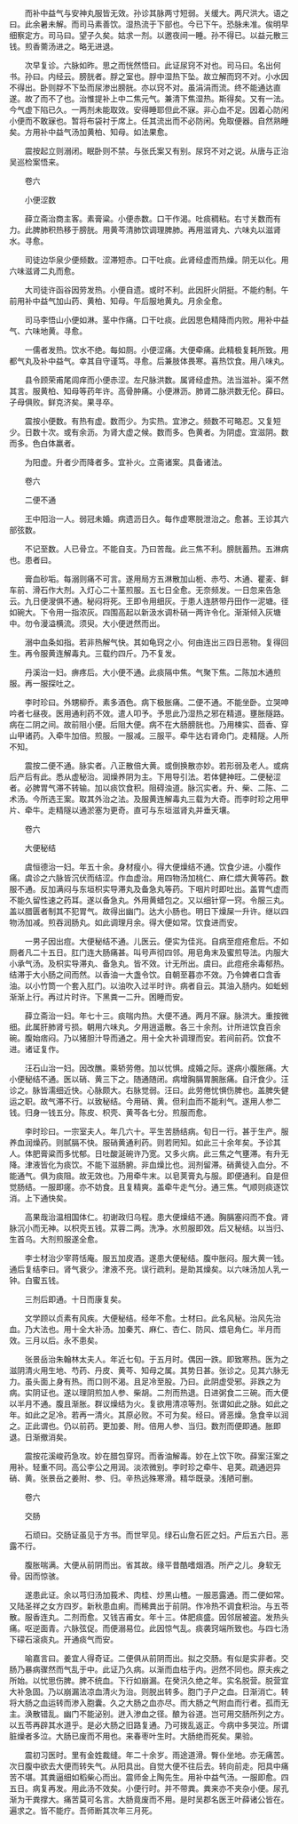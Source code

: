 <!-- { "loadSidebar": true } -->

　　而补中益气与安神丸服皆无效。孙诊其脉两寸短弱。关缓大。两尺洪大。语之曰。此余暑未解。而司马素善饮。湿热流于下部也。今已下午。恐脉未准。俟明早细察定方。司马曰。望子久矣。姑求一剂。以邀夜间一睡。孙不得已。以益元散三钱。煎香薷汤进之。略无进退。

　　次早复诊。六脉如昨。思之而恍然悟曰。此证尿窍不对也。司马曰。名出何书。孙曰。内经云。膀胱者。脬之室也。脬中湿热下坠。故立解而窍不对。小水因不得出。卧则脬不下坠而尿渗出膀胱。亦以窍不对。虽涓涓而流。终不能通达直遂。故了而不了也。治惟提补上中二焦元气。兼清下焦湿热。斯得矣。又有一法。今气虚下陷已久。一两剂未能取效。安得睡耶但此不寐。非心血不足。因着心防闲小便而不敢寐也。暂将布袋衬于席上。任其流出而不必防闲。免取便器。自然熟睡矣。方用补中益气汤加黄柏、知母。如法果愈。

　　震按起立则溺闭。眠卧则不禁。与张氏案又有别。尿窍不对之说。从唐与正治吴巡检案悟来。

　　卷六

　　小便涩数

　　薛立斋治商主客。素膏粱。小便赤数。口干作渴。吐痰稠粘。右寸关数而有力。此脾肺积热移于膀胱。用黄芩清肺饮调理脾肺。再用滋肾丸、六味丸以滋肾水。寻愈。

　　司徒边华泉少便频数。涩滞短赤。口干吐痰。此肾经虚而热燥。阴无以化。用六味滋肾二丸而愈。

　　大司徒许函谷因劳发热。小便自遗。或时不利。此因肝火阴挺。不能约制。午前用补中益气加山药、黄柏、知母。午后服地黄丸。月余全愈。

　　司马李悟山小便如淋。茎中作痛。口干吐痰。此因思色精降而内败。用补中益气、六味地黄。寻愈。

　　一儒者发热。饮水不绝。每如厕。小便涩痛。大便牵痛。此精极复耗所致。用都气丸及补中益气。幸其自守谨笃。寻愈。后兼肢体畏寒。喜热饮食。用八味丸。

　　县令顾荣甫尾闾痒而小便赤涩。左尺脉洪数。属肾经虚热。法当滋补。渠不然其言。服黄柏、知母等药年许。高骨肿痛。小便淋沥。肺肾二脉洪数无伦。薛曰。子母俱败。鲜克济矣。果寻卒。

　　震按小便数。有热有虚。数而少。为实热。宜渗之。频数不可略忍。又复短少。日数十次。或有余沥。为肾大虚之候。数而多。色黄者。为阴虚。宜滋阴。数而多。色白体羸者。

　　为阳虚。升者少而降者多。宜补火。立斋诸案。具备诸法。

　　卷六

　　二便不通

　　王中阳治一人。弱冠未婚。病遗沥日久。每作虚寒脱泄治之。愈甚。王诊其六部弦数。

　　不记至数。人已骨立。不能自支。乃曰苦哉。此三焦不利。膀胱蓄热。五淋病也。患者曰。

　　膏血砂垢。每溺则痛不可言。遂用局方五淋散加山栀、赤芍、木通、瞿麦、鲜车前、滑石作大剂。入灯心二十茎煎服。五七日全愈。无奈频发。一日忽来告急云。九日便溲俱不通。秘闷将死。王即令用细灰。于患人连脐带丹田作一泥塘。径如碗大。下令用一指浓灰。四围高起以新汲水调朴硝一两许令化。渐渐倾入灰塘中。勿令漫溢横流。须臾。大小便迸然而出。

　　溺中血条如指。若非热解气快。其如龟窍之小。何由连出三四日恶物。复得回生。再令服黄连解毒丸。三载约四斤。乃不复发。

　　丹溪治一妇。痹疼后。大小便不通。此痰隔中焦。气聚下焦。二陈加木通煎服。再一服探吐之。

　　李时珍曰。外甥柳乔。素多酒色。病下极胀痛。二便不通。不能坐卧。立哭呻吟者七昼夜。医用通利药不效。遣人叩予。予思此乃湿热之邪在精道。壅胀隧路。病在二阴之间。故前阻小便。后阻大便。病不在大肠膀胱也。乃用楝实、茴香、穿山甲诸药。入牵牛加倍。煎服。一服减。三服平。牵牛达右肾命门。走精隧。人所不知。

　　震按二便不通。脉实者。八正散倍大黄。或倒换散亦妙。若形弱及老人。或病后产后有此。悉从虚秘治。润燥养阴为主。下用导引法。若体健神旺。二便秘涩者。必脾胃气滞不转输。加以痰饮食积。阻碍浊道。脉沉实者。升、柴、二陈、二术汤。今所选王案。取其外治之法。及服黄连解毒丸三载为大奇。而李时珍之用甲片、牵牛。走精隧以通淤塞为更奇。直可与东垣滋肾丸并垂天壤。

　　卷六

　　大便秘结

　　虞恒德治一妇。年五十余。身材瘦小。得大便燥结不通。饮食少进。小腹作痛。虞诊之六脉皆沉伏而结涩。作血虚治。用四物汤加桃仁、麻仁煨大黄等药。数服不通。反加满闷与东垣枳实导滞丸及备急丸等药。下咽片时即吐出。盖胃气虚而不能久留性速之药耳。遂以备急丸。外用黄蜡包之。又以细针穿一窍。令服三丸。盖以腊匮者制其不犯胃气。故得出幽门。达大小肠也。明日下燥屎一升许。继以四物汤加减。煎吞润肠丸。如此调理月余。得大便如常。饮食进而安。

　　一男子因出痘。大便秘结不通。儿医云。便实为佳兆。自病至痘疮愈后。不如厕者凡二十五日。肛门连大肠痛甚。叫号声彻四邻。用皂角末及蜜煎导法。内服大小承气汤。及枳实导滞丸、备急丸。皆不效。计无所出。虞曰。此痘疮余毒郁热。结滞于大小肠之间而然。以香油一大盏令饮。自朝至暮亦不效。乃令婢者口含香油。以小竹筒一个套入肛门。以油吹入过半时许。病者自云。其油入肠内。如蚯蚓渐渐上行。再过片时许。下黑粪一二升。困睡而安。

　　薛立斋治一妇。年七十三。痰喘内热。大便不通。两月不寐。脉洪大。重按微细。此属肝肺肾亏损。朝用六味丸。夕用逍遥散。各三十余剂。计所进饮食百余碗。腹始痞闷。乃以猪胆汁导而通之。用十全大补调理而安。若间前药。饮食不进。诸证复作。

　　汪石山治一妇。因改醮。乘轿劳倦。加以忧惧。成婚之际。遂病小腹胀痛。大小便秘结不通。医以硝、黄三下之。随通随闭。病增胸膈胃腕胀痛。自汗食少。汪诊之。脉皆濡细近快。心脉颇大。右脉觉弱。汪曰。此劳倦忧惧伤脾也。盖脾失健运之职。故气滞不行。以致秘结。今用硝、黄。但利血而不能利气。遂用人参二钱。归身一钱五分。陈皮、枳壳、黄芩各七分。煎服而愈。

　　李时珍曰。一宗室夫人。年几六十。平生苦肠结病。旬日一行。甚于生产。服养血润燥药。则腻膈不快。服硝黄通利药。则若罔知。如此三十余年矣。予诊其人。体肥膏粱而多忧郁。日吐酸涎碗许乃宽。又多火病。此三焦之气壅滞。有升无降。津液皆化为痰饮。不能下滋肠腑。非血燥比也。润剂留滞。硝黄徒入血分。不能通气。俱为痰阻。故无效也。乃用牵牛末。以皂荚膏丸与服。即便通利。自是但觉肠结。一服即瘥。亦不妨食。且复精爽。盖牵牛走气分。通三焦。气顺则痰逐饮消。上下通快矣。

　　高果哉治温相国体仁。初谢政归乌程。患大便燥结不通。胸膈塞闷而不食。肾脉沉小而无神。以枳壳五钱。苁蓉二两。洗净。水煎服即效。后又秘结。以当归、生首乌。大剂煎服遂全愈。

　　李士材治少宰蒋恬庵。服五加皮酒。遂患大便秘结。腹中胀闷。服大黄一钱。通后复结李曰。肾气衰少。津液不充。误行疏利。是助其燥矣。以六味汤加人乳一钟。白蜜五钱。

　　三剂后即通。十日而康复矣。

　　文学顾以贞素有风疾。大便秘结。经年不愈。士材曰。此名风秘。治风先治血。乃大法也。用十全大补汤。加秦艽、麻仁、杏仁、防风、煨皂角仁。半月而效。三月以后。永不患矣。

　　张景岳治朱翰林太夫人。年近七旬。于五月时。偶因一跌。即致寒热。医为之滋阴清火用生地、芍药、丹皮、黄芩、知母之属。其势日甚。张诊之。见其六脉无力。虽头面上身有热。而口则不渴。且足冷至股。乃曰。此阴虚受邪。非跌之为病。实阴证也。遂以理阴煎加人参、柴胡。二剂而热退。日进粥食二三碗。而大便以半月不通。腹且渐胀。群议燥结为火。复欲用清凉等剂。张谓如此之脉。如此之年。如此之足冷。若再一清火。其原必败。不可为矣。经曰。肾恶燥。急食辛以润之。正此谓也。仍以前药。更加姜、附。倍用人参、当归。数剂而便即通。胀即退。日渐撤消矣。

　　震按花溪峻药急攻。妙在腊包穿窍。而香油解毒。妙在上饮下吹。薛案汪案之用补。轻重不同。高公李公之用润。淡浓微别。李时珍之牵牛、皂荚。疏通迥异硝、黄。张景岳之姜附、参、归。辛热远殊寒滑。精华既录。浅陋可删。

　　卷六

　　交肠

　　石顽曰。交肠证虽见于方书。而世罕见。绿石山詹石匠之妇。产后五六日。恶露不行。

　　腹胀喘满。大便从前阴而出。省其故。缘平昔酷嗜烟酒。所产之儿。身软无骨。因而惊骇。

　　遂患此证。余以芎归汤加莪术、肉桂、炒黑山楂。一服恶露通。而二便如常。又陆圣祥之女方四岁。新秋患血痢。而稀粪出于前阴。作冷热不调食积治。与五苓散。服香连丸。二剂而愈。又钱吉甫女。年十三。体肥痰盛。因邻居被盗。发热头痛。呕逆面青。六脉弦促。而便溺易位。此因惊气乱。痰袭窍端所致也。与四七汤下礞石滚痰丸。开通痰气而安。

　　喻嘉言曰。姜宜人得奇证。二便俱从前阴而出。拟之交肠。有似是实非者。交肠乃暴病骤然而气乱于中。此证乃久病。以渐而血枯于内。迥然不同也。原夫疾之所始。以忧思伤脾。脾不统血。下行如崩漏。在癸汛久绝之年。实名脱营。脱营宜大补急固。乃以崩漏法凉血清火为治。则脱出转多。胞门子户之血。日渐消亡。转将大肠之血运转而渗入胞囊。久之大肠之血亦尽。而大肠之气附血而行者。孤而无主。涣散错乱。幽门不能泌别。迸入渗血之径。酿为谷道。岂可用交肠所列之方。以五苓再辟其水道乎。是必大肠之旧路复通。乃可拨乱返正。今病中多哭泣。所谓脏燥者多泣。大肠已废而不用也。来春枣叶生时。大肠绝而死矣。果验。

　　震初习医时。里有金姓裁缝。年二十余岁。雨途道滑。臀仆坐地。亦无痛苦。次日腹中欲去大便而转失气。从阳具出。自觉大便不往后去。转向前走。阳具中痛苦不堪。其粪逼细如稻柴心而出。震师金上陶先生。用补中益气汤。一服即愈。四五日。病复再发。用此汤不效矣。小便行时。并不带粪。粪来亦不夹杂小便。尿孔渐为干粪撑大。痛苦莫可名言。大肠竟废而不用。是时吴郡名医王叶薛诸公皆在。遍求之。皆不能疗。吾师断其次年三月死。

